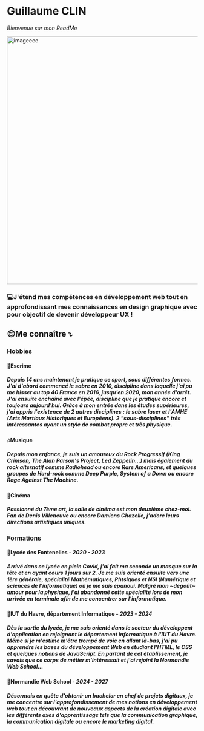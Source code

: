 # Guillaume CLIN 
*Bienvenue sur mon ReadMe*


<img width="653" alt="imageeee" src="https://github.com/user-attachments/assets/88c94643-6836-46a5-8006-b8e180d493e4">



### 💻J'étend mes compétences en développement web tout en approfondissant mes connaissances en design graphique avec pour objectif de devenir développeur UX !

## 😊Me connaître ⤵️
### Hobbies
#### 🤺Escrime 
##### Depuis 14 ans maintenant je pratique ce sport, sous différentes formes. J'ai d'abord commencé le sabre en 2010, discipline dans laquelle j'ai pu me hisser au top 40 France en 2016, jusqu'en 2020, mon année d'arrêt. J'ai ensuite enchaîné avec l'épée,  discipline que je pratique encore et toujours aujourd'hui. Grâce à mon entrée dans les études supérieures, j'ai appris l'existence de 2 autres disciplines : le sabre laser et l'AMHE (Arts Martiaux Historiques et Européens). 2 "sous-disciplines" très intéressantes ayant un style de combat propre et très physique.

#### 🎶Musique
##### Depuis mon enfance, je suis un amoureux du Rock Progressif (King Crimson, The Alan Parson's Project, Led Zeppelin...) mais également du rock alternatif comme Radiohead ou encore Rare Americans, et quelques groupes de Hard-rock comme Deep Purple, System of a Down ou encore Rage Against The Machine.

#### 🎥Cinéma 
##### Passionné du 7ème art, la salle de cinéma est mon deuxième chez-moi. Fan de Denis Villeneuve ou encore Damiens Chazelle, j'adore leurs directions artistiques uniques.
### Formations
#### 🏫Lycée des Fontenelles - *2020 - 2023*
##### Arrivé dans ce lycée en plein Covid, j'ai fait ma seconde un masque sur la tête et en ayant cours 1 jours sur 2. Je me suis orienté ensuite vers une 1ère générale, spécialité Mathématiques, Phtsiques et NSI (Numérique et sciences de l'informatique) où je me suis épanoui. Malgré mon ~dégoût~ amour pour la physique, j'ai abandonné cette spécialité lors de mon arrivée en terminale afin de me concentrer sur l'informatique.

#### 🏫IUT du Havre, département Informatique - *2023 - 2024*
##### Dès la sortie du lycée, je me suis orienté dans le secteur du développent d'application en rejoignant le département informatique à l'IUT du Havre. Même si je m'estime m'être trompé de voie en allant là-bas, j'ai pu apprendre les bases du développement Web en étudiant l'HTML, le CSS et quelques notions de JavaScript. En partant de cet établissement, je savais que ce corps de métier m'intéressait et j'ai rejoint la Normandie Web School...

#### 🏫Normandie Web School - *2024 - 2027*
##### Désormais en quête d'obtenir un bachelor en chef de projets digitaux, je me concentre sur l'approfondissement de mes notions en développement web tout en découvrant de nouveaux aspects de la création digitale avec les différents axes d'apprentissage tels que la communication graphique, la communication digitale ou encore le marketing digital.



 
